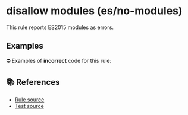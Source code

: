 # disallow modules (es/no-modules)

This rule reports ES2015 modules as errors.

## Examples

⛔ Examples of **incorrect** code for this rule:

<eslint-playground type="bad" code="/*eslint es/no-modules: error */
import x1 from &quot;x1&quot;
import {x2} from &quot;x2&quot;
import * as x3 from &quot;x3&quot;
export default function() {}
export { x4 } from &quot;x4&quot;
export { x5 }
" />

## 📚 References

- [Rule source](https://github.com/mysticatea/eslint-plugin-es/blob/v3.0.1/lib/rules/no-modules.js)
- [Test source](https://github.com/mysticatea/eslint-plugin-es/blob/v3.0.1/tests/lib/rules/no-modules.js)
